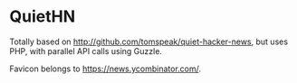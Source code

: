 # QuietHN
Totally based on http://github.com/tomspeak/quiet-hacker-news, but uses PHP, with parallel API calls using Guzzle.

Favicon belongs to https://news.ycombinator.com/.
